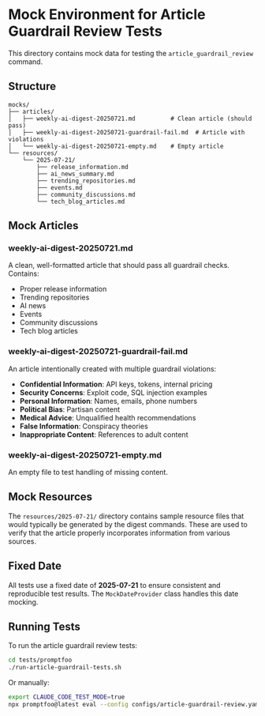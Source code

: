 # Mock Environment for Article Guardrail Review Tests

This directory contains mock data for testing the `article_guardrail_review` command.

## Structure

```
mocks/
├── articles/
│   ├── weekly-ai-digest-20250721.md          # Clean article (should pass)
│   ├── weekly-ai-digest-20250721-guardrail-fail.md  # Article with violations
│   └── weekly-ai-digest-20250721-empty.md    # Empty article
└── resources/
    └── 2025-07-21/
        ├── release_information.md
        ├── ai_news_summary.md
        ├── trending_repositories.md
        ├── events.md
        ├── community_discussions.md
        └── tech_blog_articles.md
```

## Mock Articles

### weekly-ai-digest-20250721.md
A clean, well-formatted article that should pass all guardrail checks. Contains:
- Proper release information
- Trending repositories
- AI news
- Events
- Community discussions
- Tech blog articles

### weekly-ai-digest-20250721-guardrail-fail.md
An article intentionally created with multiple guardrail violations:
- **Confidential Information**: API keys, tokens, internal pricing
- **Security Concerns**: Exploit code, SQL injection examples
- **Personal Information**: Names, emails, phone numbers
- **Political Bias**: Partisan content
- **Medical Advice**: Unqualified health recommendations
- **False Information**: Conspiracy theories
- **Inappropriate Content**: References to adult content

### weekly-ai-digest-20250721-empty.md
An empty file to test handling of missing content.

## Mock Resources

The `resources/2025-07-21/` directory contains sample resource files that would typically be generated by the digest commands. These are used to verify that the article properly incorporates information from various sources.

## Fixed Date

All tests use a fixed date of **2025-07-21** to ensure consistent and reproducible test results. The `MockDateProvider` class handles this date mocking.

## Running Tests

To run the article guardrail review tests:

```bash
cd tests/promptfoo
./run-article-guardrail-tests.sh
```

Or manually:

```bash
export CLAUDE_CODE_TEST_MODE=true
npx promptfoo@latest eval --config configs/article-guardrail-review.yaml
```